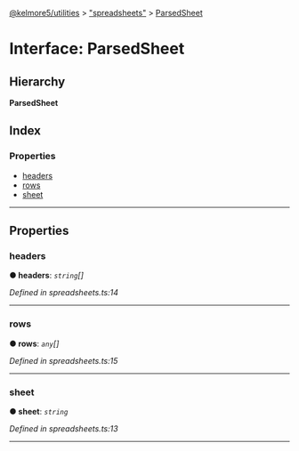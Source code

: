 [@kelmore5/utilities](../README.md) > ["spreadsheets"](../modules/_spreadsheets_.md) > [ParsedSheet](../interfaces/_spreadsheets_.parsedsheet.md)

# Interface: ParsedSheet

## Hierarchy

**ParsedSheet**

## Index

### Properties

* [headers](_spreadsheets_.parsedsheet.md#headers)
* [rows](_spreadsheets_.parsedsheet.md#rows)
* [sheet](_spreadsheets_.parsedsheet.md#sheet)

---

## Properties

<a id="headers"></a>

###  headers

**● headers**: *`string`[]*

*Defined in spreadsheets.ts:14*

___
<a id="rows"></a>

###  rows

**● rows**: *`any`[]*

*Defined in spreadsheets.ts:15*

___
<a id="sheet"></a>

###  sheet

**● sheet**: *`string`*

*Defined in spreadsheets.ts:13*

___

